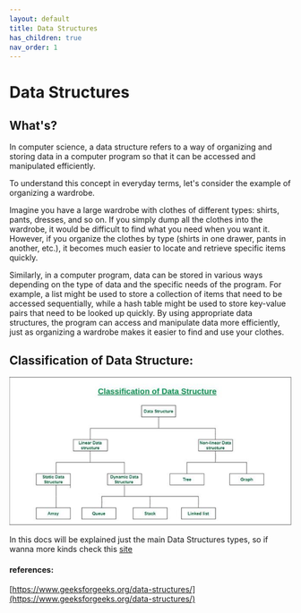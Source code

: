 ```yaml
---
layout: default
title: Data Structures
has_children: true
nav_order: 1
---
```


# Data Structures

## What's?
In computer science, a data structure refers to a way of organizing and storing data in a computer program so that it can be accessed and manipulated efficiently.

To understand this concept in everyday terms, let's consider the example of organizing a wardrobe.

Imagine you have a large wardrobe with clothes of different types: shirts, pants, dresses, and so on. If you simply dump all the clothes into the wardrobe, it would be difficult to find what you need when you want it. However, if you organize the clothes by type (shirts in one drawer, pants in another, etc.), it becomes much easier to locate and retrieve specific items quickly.

Similarly, in a computer program, data can be stored in various ways depending on the type of data and the specific needs of the program. For example, a list might be used to store a collection of items that need to be accessed sequentially, while a hash table might be used to store key-value pairs that need to be looked up quickly. By using appropriate data structures, the program can access and manipulate data more efficiently, just as organizing a wardrobe makes it easier to find and use your clothes.

## Classification of Data Structure:

![](/assets/images/data_structures_classification.png)

In this docs will be explained just the main Data Structures types, so if wanna more kinds check this [site](https://www.geeksforgeeks.org/advanced-data-structures/)

#### references:

[https://www.geeksforgeeks.org/data-structures/](https://www.geeksforgeeks.org/data-structures/)

